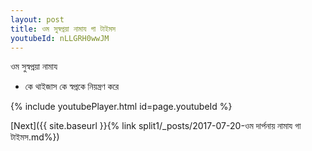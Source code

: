 ```yaml
---
layout: post
title: ওম সুস্বপ্নয়া নামায গা টাইমস
youtubeId: nLLGRH0wwJM
---
```

 
 
 ওম সুস্বপ্নয়া নামায  
 
 -  কে থাইজাস কে স্বপ্নকে নিয়ন্ত্রণ করে 
 
  
 
  
 
 
 
 
 
 


{% include youtubePlayer.html id=page.youtubeId %}
 
[Next]({{ site.baseurl }}{% link  split1/_posts/2017-07-20-ওম দার্পনায় নামায গা টাইমস.md%})
 
